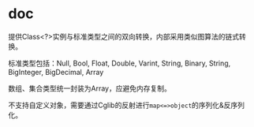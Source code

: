 # doc

提供Class<?>实例与标准类型之间的双向转换，内部采用类似图算法的链式转换。

标准类型包括：Null, Bool, Float, Double, Varint, String, Binary, String, BigInteger, BigDecimal, Array

数组、集合类型统一封装为Array，应避免内存复制。

不支持自定义对象，需要通过Cglib的反射进行`map<=>object`的序列化&反序列化。